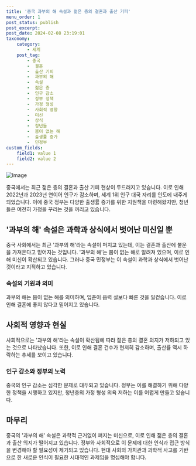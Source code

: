 ```yaml
---
title: '중국 과부의 해 속설과 젊은 층의 결혼과 출산 기피'
menu_order: 1
post_status: publish
post_excerpt: 
post_date: 2024-02-08 23:19:01
taxonomy:
    category:
        - 세계
    post_tag:
        - 중국
        -  결혼
        -  출산 기피
        -  과부의 해
        -  속설
        -  젊은 층
        -  인구 감소
        -  정부 정책
        -  가정 형성
        -  사회적 영향
        -  미신
        -  상식
        -  청년들
        -  봄이 없는 해
        -  출생률 증가
        -  민정부
custom_fields:
    field1: value 1
    field2: value 2
---
```


![Image](https://imgnews.pstatic.net/image/030/2024/02/06/0003179517_001_20240206195209556.jpg?type=w647)

중국에서는 최근 젊은 층의 결혼과 출산 기피 현상이 두드러지고 있습니다. 이로 인해 2022년과 2023년 연이어 인구가 감소하며, 세계 1위 인구 대국 자리를 인도에 내주게 되었습니다. 이에 중국 정부는 다양한 출생률 증가를 위한 지원책을 마련해왔지만, 청년들은 여전히 가정을 꾸리는 것을 꺼리고 있습니다. 
## '과부의 해' 속설은 과학과 상식에서 벗어난 미신일 뿐
중국 사회에서는 최근 '과부의 해'라는 속설이 퍼지고 있는데, 이는 결혼과 출산에 불운을 가져온다고 믿어지는 것입니다. '과부의 해'는 봄이 없는 해로 알려져 있으며, 이로 인해 미신이 확산되고 있습니다. 그러나 중국 민정부는 이 속설이 과학과 상식에서 벗어난 것이라고 지적하고 있습니다.
### 속설의 기원과 의미
과부의 해는 봄이 없는 해를 의미하며, 입춘이 음력 설보다 빠른 것을 일컫습니다. 이로 인해 결혼에 좋지 않다고 믿어지고 있습니다. 
## 사회적 영향과 현실
사회적으로는 '과부의 해'라는 속설이 확산됨에 따라 젊은 층의 결혼 의지가 저하되고 있는 것으로 나타났습니다. 또한, 이로 인해 결혼 건수가 현저히 감소하며, 출산률 역시 하락하는 추세를 보이고 있습니다. 
### 인구 감소와 정부의 노력
중국의 인구 감소는 심각한 문제로 대두되고 있습니다. 정부는 이를 해결하기 위해 다양한 정책을 시행하고 있지만, 청년층의 가정 형성 의욕 저하는 이를 어렵게 만들고 있습니다.
## 마무리
중국의 '과부의 해' 속설은 과학적 근거없이 퍼지는 미신으로, 이로 인해 젊은 층의 결혼과 출산 의지가 떨어지고 있습니다. 정부와 사회적으로 이 문제에 대한 인식과 접근 방식을 변경해야 할 필요성이 제기되고 있습니다. 현대 사회의 가치관과 과학적 사고를 기반으로 한 새로운 인식이 필요한 시대적인 과제임을 명심해야 합니다.
